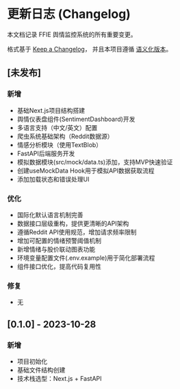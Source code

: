 # 更新日志 (Changelog)

本文档记录 FFIE 舆情监控系统的所有重要变更。

格式基于 [Keep a Changelog](https://keepachangelog.com/zh-CN/1.0.0/)，
并且本项目遵循 [语义化版本](https://semver.org/lang/zh-CN/)。

## [未发布]

### 新增
- 基础Next.js项目结构搭建
- 舆情仪表盘组件(SentimentDashboard)开发
- 多语言支持（中文/英文）配置
- 爬虫系统基础架构（Reddit数据源）
- 情感分析模块（使用TextBlob）
- FastAPI后端服务开发
- 模拟数据模块(src/mock/data.ts)添加，支持MVP快速验证
- 创建useMockData Hook用于模拟API数据获取流程
- 添加加载状态和错误处理UI

### 优化
- 国际化默认语言机制完善
- 数据接口层级重构，提供更清晰的API架构
- 遵循Reddit API使用规范，增加请求频率限制
- 增加可配置的情绪预警阈值机制
- 新增情绪与股价联动图表功能
- 环境变量配置文件(.env.example)用于简化部署流程
- 组件接口优化，提高代码复用性

### 修复
- 无

## [0.1.0] - 2023-10-28

### 新增
- 项目初始化
- 基础文件结构创建
- 技术栈选型：Next.js + FastAPI 